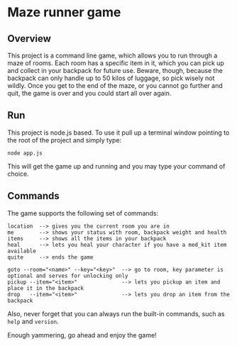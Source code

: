 # Maze runner game

## Overview

This project is a command line game, which allows you to run through a maze of rooms. Each room has a specific item in
it, which you can pick up and collect in your backpack for future use. Beware, though, because the backpack can only
handle up to 50 kilos of luggage, so pick wisely not wildly. Once you get to the end of the maze, or you cannot 
go further and quit, the game is over and you could start all over again.

## Run

This project is node.js based. To use it pull up a terminal window pointing to the root of the project and simply type:
```
node app.js 
```
This will get the game up and running and you may type your command of choice.

## Commands

The game supports the following set of commands:
```
location  --> gives you the current room you are in
me        --> shows your status with room, backpack weight and health
items     --> shows all the items in your backpack
heal      --> lets you heal your character if you have a med_kit item available
quite     --> ends the game

goto --room="<name>" --key="<key>"  --> go to room, key parameter is optional and serves for unlocking only
pickup --item="<item>"              --> lets you pickup an item and place it in the backpack
drop   --item="<item>"              --> lets you drop an item from the backpack
```
Also, never forget that you can always run the built-in commands, such as ```help``` and ```version```. 

Enough yammering, go ahead and enjoy the game! 